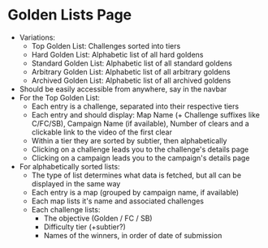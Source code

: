 # Golden Lists Page

- Variations:
  - Top Golden List: Challenges sorted into tiers
  - Hard Golden List: Alphabetic list of all hard goldens
  - Standard Golden List: Alphabetic list of all standard goldens
  - Arbitrary Golden List: Alphabetic list of all arbitrary goldens
  - Archived Golden List: Alphabetic list of all archived goldens
- Should be easily accessible from anywhere, say in the navbar
- For the Top Golden List:
  - Each entry is a challenge, separated into their respective tiers
  - Each entry and should display: Map Name (+ Challenge suffixes like C/FC/SB), Campaign Name (if available), Number of clears and a clickable link to the video of the first clear
  - Within a tier they are sorted by subtier, then alphabetically
  - Clicking on a challenge leads you to the challenge's details page
  - Clicking on a campaign leads you to the campaign's details page
- For alphabetically sorted lists:
  - The type of list determines what data is fetched, but all can be displayed in the same way
  - Each entry is a map (grouped by campaign name, if available)
  - Each map lists it's name and associated challenges
  - Each challenge lists:
    - The objective (Golden / FC / SB)
    - Difficulty tier (+subtier?)
    - Names of the winners, in order of date of submission